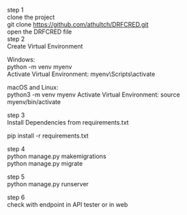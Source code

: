 step 1                       
clone the project                          
git clone https://github.com/athultch/DRFCRED.git                 
open the DRFCRED file                               
step 2                                         
Create Virtual Environment                      
           
Windows:                           
python -m venv myenv                              
Activate Virtual Environment: myenv\Scripts\activate
                                 
macOS and Linux:                                  
python3 -m venv myenv Activate Virtual Environment: source myenv/bin/activate
                                 
step 3                                       
Install Dependencies from requirements.txt                                                                         

pip install -r requirements.txt                                    
                               
step 4                                         
python manage.py makemigrations                                
python manage.py migrate                                   
                                           
step 5                                                                          
python manage.py runserver

step 6                                         
check with endpoint in API tester or in web


